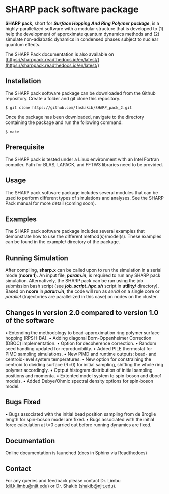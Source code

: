 # SHARP pack software package
**SHARP pack**, short for _**Surface Hopping And Ring Polymer package**_, is a highly-parallelized software with a modular structure that is developed to (1) help the development of approximate quantum dynamics methods and (2) simulate non-adiabatic dynamics in condensed phases subject to nuclear quantum effects.

The SHARP Pack documentation is also available on [https://sharppack.readthedocs.io/en/latest/](https://sharppack.readthedocs.io/en/latest/)

## Installation
The SHARP pack software package can be downloaded from the Github repository. Create a folder and git clone this repository.
```
$ git clone https://github.com/fashakib/SHARP_pack_2.git
```

Once the package has been downloaded, navigate to the directory containing the package and run the following command:
```
$ make
```

## Prerequisite
The SHARP pack is tested under a Linux environment with an Intel Fortran compiler. Path for BLAS, LAPACK, and FFTW3 libraries need to be provided.

## Usage
The SHARP pack software package includes several modules that can be used to perform different types of simulations and analyses. See the SHARP Pack manual for more detail (coming soon).

## Examples
The SHARP pack software package includes several examples that demonstrate how to use the different method(s)/model(s). These examples can be found in the example/ directory of the package.

## Running Simulation
After compiling, **sharp.x** can be called upon to run the simulation in a serial mode
(**ncore 1**). An input file, _**param.in**_, is required to run any SHARP pack simulation.
Alternatively, the SHARP pack can be run using the job submission bash script (see
_**job_script_hpc.sh**_ script in **utility/** directory). Based on **ncore** in _**param.in**_, the code will run as _serial_ on a single core or _parallel_ (trajectories are parallelized in this case) on nodes on the cluster.

## Changes in version 2.0 compared to version 1.0 of the software
• Extending the methodology to bead-approximation ring polymer surface hopping (RPSH-BA).
• Adding diagonal Born-Oppenheimer Correction (DBOC) implementation.
• Option for decoherence correction.
• Random seed handling updated for reproducibility.
• Added PILE thermostat for PIMD sampling simulations.
• New PIMD and runtime outputs: bead- and centroid-level system temperatures.
• New option for constraining the centroid to dividing surface (R=0) for initial sampling, shifting the whole ring polymer
accordingly.
• Optput histogram distribution of initial sampling positions and momenta.
• Extented model system to spin-boson and dboc1 models.
• Added Debye/Ohmic spectral density options for spin-boson model.

## Bugs Fixed 
• Bugs associated with the initial bead position sampling from de Broglie length for spin-boson model are fixed.
• Bugs associated with the initial force calculation at t=0 carried out before running dynamics are fixed.

## Documentation
Online documentation is launched (docs in Sphinx via Readthedocs)

## Contact
For any queries and feedback please contact Dr. Limbu (dil.k.limbu@njit.edu) or Dr. Shakib (shakib@njit.edu).
